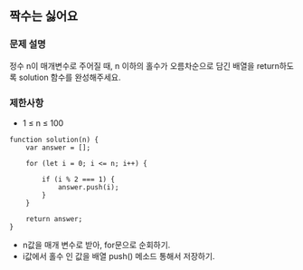 ## 짝수는 싫어요

### 문제 설명
정수 n이 매개변수로 주어질 때, n 이하의 홀수가 오름차순으로 담긴 배열을 return하도록 solution 함수를 완성해주세요.

### 제한사항
+ 1 ≤ n ≤ 100

```
function solution(n) {
    var answer = [];
    
    for (let i = 0; i <= n; i++) {
        
        if (i % 2 === 1) {
            answer.push(i);
        }
    }
    
    return answer;
}
```
+ n값을 매개 변수로 받아, for문으로 순회하기.
+ i값에서 홀수 인 값을 배열 push() 메소드 통해서 저장하기. 
